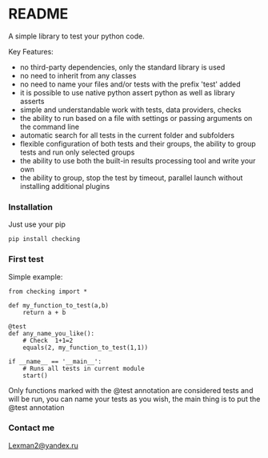 # README #

A simple library to test your python code.

Key Features:



 * no third-party dependencies, only the standard library is used
 * no need to inherit from any classes
 * no need to name your files and/or tests with the prefix 'test' added
 * it is possible to use native python assert python as well as library asserts
 * simple and understandable work with tests, data providers, checks
 * the ability to run based on a file with settings or passing arguments on the command line
 * automatic search for all tests in the current folder and subfolders
 * flexible configuration of both tests and their groups, the ability to group tests and run only selected groups
 * the ability to use both the built-in results processing tool and write your own
 * the ability to group, stop the test by timeout, parallel launch without installing additional plugins


### Installation ###

Just use your pip

``pip install checking``


### First test ###
Simple example:

```
from checking import *

def my_function_to_test(a,b)
    return a + b

@test
def any_name_you_like():
    # Check  1+1=2
    equals(2, my_function_to_test(1,1))

if __name__ == '__main__':
    # Runs all tests in current module
    start()
```
Only functions marked with the @test annotation are considered tests and will be run, you can name your tests as you wish,
the main thing is to put the @test annotation




### Contact me ###
Lexman2@yandex.ru